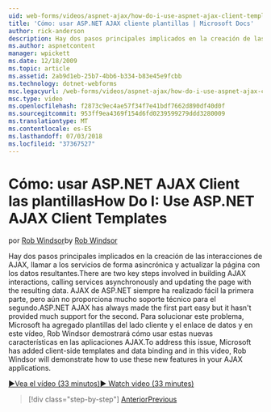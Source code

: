 ```yaml
---
uid: web-forms/videos/aspnet-ajax/how-do-i-use-aspnet-ajax-client-templates
title: 'Cómo: usar ASP.NET AJAX cliente plantillas | Microsoft Docs'
author: rick-anderson
description: Hay dos pasos principales implicados en la creación de las interacciones de AJAX, llamar a los servicios de forma asincrónica y actualizar la página con los datos resultantes. H de AJAX de ASP.NET...
ms.author: aspnetcontent
manager: wpickett
ms.date: 12/18/2009
ms.topic: article
ms.assetid: 2ab9d1eb-25b7-4bb6-b334-b83e45e9fcbb
ms.technology: dotnet-webforms
msc.legacyurl: /web-forms/videos/aspnet-ajax/how-do-i-use-aspnet-ajax-client-templates
msc.type: video
ms.openlocfilehash: f2873c9ec4ae57f34f7e41bdf7662d890df40d0f
ms.sourcegitcommit: 953ff9ea4369f154d6fd0239599279ddd3280009
ms.translationtype: MT
ms.contentlocale: es-ES
ms.lasthandoff: 07/03/2018
ms.locfileid: "37367527"
---
```

<a name="how-do-i-use-aspnet-ajax-client-templates"></a><span data-ttu-id="04af6-104">Cómo: usar ASP.NET AJAX Client las plantillas</span><span class="sxs-lookup"><span data-stu-id="04af6-104">How Do I: Use ASP.NET AJAX Client Templates</span></span>
====================
<span data-ttu-id="04af6-105">por [Rob Windsor](https://twitter.com/robwindsor)</span><span class="sxs-lookup"><span data-stu-id="04af6-105">by [Rob Windsor](https://twitter.com/robwindsor)</span></span>

<span data-ttu-id="04af6-106">Hay dos pasos principales implicados en la creación de las interacciones de AJAX, llamar a los servicios de forma asincrónica y actualizar la página con los datos resultantes.</span><span class="sxs-lookup"><span data-stu-id="04af6-106">There are two key steps involved in building AJAX interactions, calling services asynchronously and updating the page with the resulting data.</span></span> <span data-ttu-id="04af6-107">AJAX de ASP.NET siempre ha realizado fácil la primera parte, pero aún no proporciona mucho soporte técnico para el segundo.</span><span class="sxs-lookup"><span data-stu-id="04af6-107">ASP.NET AJAX has always made the first part easy but it hasn't provided much support for the second.</span></span> <span data-ttu-id="04af6-108">Para solucionar este problema, Microsoft ha agregado plantillas del lado cliente y el enlace de datos y en este vídeo, Rob Windsor demostrará cómo usar estas nuevas características en las aplicaciones AJAX.</span><span class="sxs-lookup"><span data-stu-id="04af6-108">To address this issue, Microsoft has added client-side templates and data binding and in this video, Rob Windsor will demonstrate how to use these new features in your AJAX applications.</span></span>

[<span data-ttu-id="04af6-109">&#9654;Vea el vídeo (33 minutos)</span><span class="sxs-lookup"><span data-stu-id="04af6-109">&#9654; Watch video (33 minutes)</span></span>](https://channel9.msdn.com/Blogs/ASP-NET-Site-Videos/how-do-i-use-aspnet-ajax-client-templates)

> [!div class="step-by-step"]
> [<span data-ttu-id="04af6-110">Anterior</span><span class="sxs-lookup"><span data-stu-id="04af6-110">Previous</span></span>](how-do-i-customize-error-handling-for-the-aspnet-ajax-updatepanel.md)
